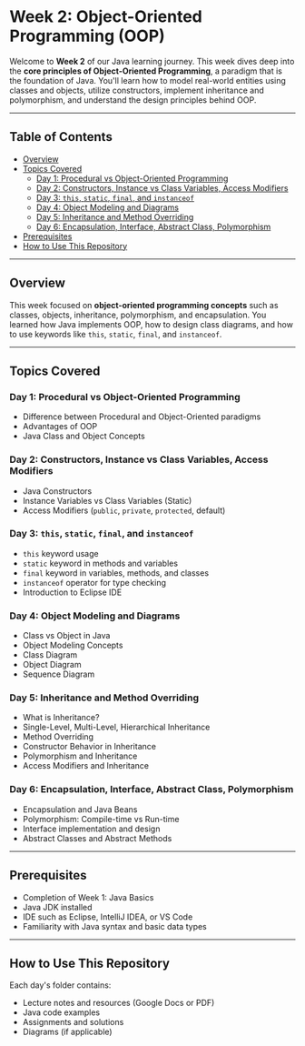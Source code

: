 # Week 2: Object-Oriented Programming (OOP)

Welcome to **Week 2** of our Java learning journey. This week dives deep into the **core principles of Object-Oriented Programming**, a paradigm that is the foundation of Java. You'll learn how to model real-world entities using classes and objects, utilize constructors, implement inheritance and polymorphism, and understand the design principles behind OOP.

---

## Table of Contents
- [Overview](#overview)
- [Topics Covered](#topics-covered)
  - [Day 1: Procedural vs Object-Oriented Programming](#day-1-procedural-vs-object-oriented-programming)
  - [Day 2: Constructors, Instance vs Class Variables, Access Modifiers](#day-2-constructors-instance-vs-class-variables-access-modifiers)
  - [Day 3: `this`, `static`, `final`, and `instanceof`](#day-3-this-static-final-and-instanceof)
  - [Day 4: Object Modeling and Diagrams](#day-4-object-modeling-and-diagrams)
  - [Day 5: Inheritance and Method Overriding](#day-5-inheritance-and-method-overriding)
  - [Day 6: Encapsulation, Interface, Abstract Class, Polymorphism](#day-6-encapsulation-interface-abstract-class-polymorphism)
- [Prerequisites](#prerequisites)
- [How to Use This Repository](#how-to-use-this-repository)

---

## Overview

This week focused on **object-oriented programming concepts** such as classes, objects, inheritance, polymorphism, and encapsulation. You learned how Java implements OOP, how to design class diagrams, and how to use keywords like `this`, `static`, `final`, and `instanceof`.

---

## Topics Covered

### Day 1: Procedural vs Object-Oriented Programming
- Difference between Procedural and Object-Oriented paradigms
- Advantages of OOP
- Java Class and Object Concepts

### Day 2: Constructors, Instance vs Class Variables, Access Modifiers
- Java Constructors
- Instance Variables vs Class Variables (Static)
- Access Modifiers (`public`, `private`, `protected`, default)

### Day 3: `this`, `static`, `final`, and `instanceof`
- `this` keyword usage
- `static` keyword in methods and variables
- `final` keyword in variables, methods, and classes
- `instanceof` operator for type checking
- Introduction to Eclipse IDE

### Day 4: Object Modeling and Diagrams
- Class vs Object in Java
- Object Modeling Concepts
- Class Diagram
- Object Diagram
- Sequence Diagram

### Day 5: Inheritance and Method Overriding
- What is Inheritance?
- Single-Level, Multi-Level, Hierarchical Inheritance
- Method Overriding
- Constructor Behavior in Inheritance
- Polymorphism and Inheritance
- Access Modifiers and Inheritance

### Day 6: Encapsulation, Interface, Abstract Class, Polymorphism
- Encapsulation and Java Beans
- Polymorphism: Compile-time vs Run-time
- Interface implementation and design
- Abstract Classes and Abstract Methods

---

## Prerequisites

- Completion of Week 1: Java Basics
- Java JDK installed
- IDE such as Eclipse, IntelliJ IDEA, or VS Code
- Familiarity with Java syntax and basic data types

---

## How to Use This Repository

Each day's folder contains:
- Lecture notes and resources (Google Docs or PDF)
- Java code examples
- Assignments and solutions
- Diagrams (if applicable)

